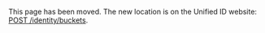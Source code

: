 This page has been moved. The new location is on the Unified ID website: [POST /identity/buckets](https://unifiedid.com/docs/endpoints/post-identity-buckets).
